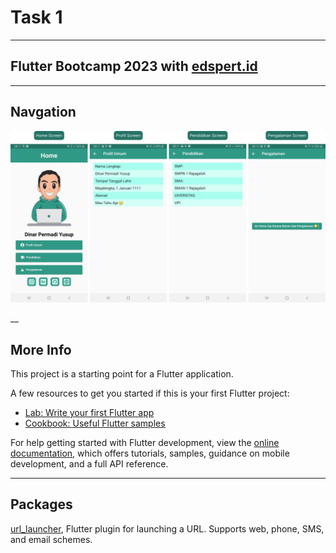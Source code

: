 # Task 1

___
## Flutter Bootcamp 2023 with [edspert.id](http://www.edspert.id/) 

___
## Navgation

![Home Screen](public/ss.png)

__
## More Info

This project is a starting point for a Flutter application.

A few resources to get you started if this is your first Flutter project:

- [Lab: Write your first Flutter app](https://docs.flutter.dev/get-started/codelab)
- [Cookbook: Useful Flutter samples](https://docs.flutter.dev/cookbook)

For help getting started with Flutter development, view the
[online documentation](https://docs.flutter.dev/), which offers tutorials,
samples, guidance on mobile development, and a full API reference.

___
## Packages
[url_launcher](https://pub.dev/packages/url_launcher/), Flutter plugin for launching a URL. Supports web, phone, SMS, and email schemes.
